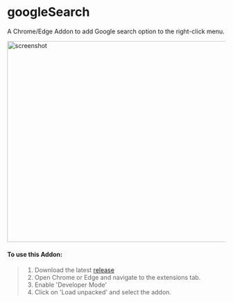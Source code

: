 
# googleSearch

A Chrome/Edge Addon to add Google search option to the right-click menu.

<img src="https://github.com/kbkozlev/googleSearch/blob/master/screenshot.png" alt="screenshot" width="825" height="463.5"><br/>



#### To use this Addon:
> 1. Download the latest <a href="https://github.com/kbkozlev/googleSearch/releases">release</a>
> 2. Open Chrome or Edge and navigate to the extensions tab.
> 3. Enable 'Developer Mode'
> 4. Click on 'Load unpacked' and select the addon.

